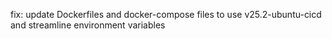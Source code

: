 fix: update Dockerfiles and docker-compose files to use v25.2-ubuntu-cicd and streamline environment variables